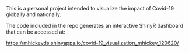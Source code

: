 This is a personal project intended to visualize the impact of Covid-19 globally and nationally.

The code included in the repo generates an interactive ShinyR dashboard that can be accessed at:

https://mhickeyds.shinyapps.io/covid-19_visualization_mhickey_120620/
